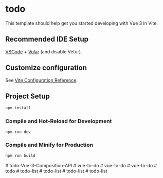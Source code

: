 # todo

This template should help get you started developing with Vue 3 in Vite.

## Recommended IDE Setup

[VSCode](https://code.visualstudio.com/) + [Volar](https://marketplace.visualstudio.com/items?itemName=Vue.volar) (and disable Vetur).

## Customize configuration

See [Vite Configuration Reference](https://vitejs.dev/config/).

## Project Setup

```sh
npm install
```

### Compile and Hot-Reload for Development

```sh
npm run dev
```

### Compile and Minify for Production

```sh
npm run build
```
#   t o d o - V u e - 3 - C o m p o s i t i o n - A P I  
 #   v u e - t o - d o  
 #   v u e - t o - d o  
 #   v u e - t o - d o  
 #   t o d o  
 #   t o d o - l i s t  
 #   t o d o - l i s t  
 #   t o d o - l i s t  
 #   t o d o - l i s t  
 